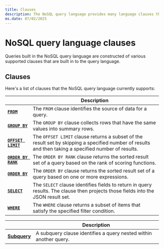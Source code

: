 ```yaml
---
title: Clauses
description: The NoSQL query language provides many language clauses that can be used to build complex query language expressions.
ms.date: 07/02/2025
---
```


# NoSQL query language clauses

Queries built in the NoSQL query language are constructed of various supported clauses that are built in to the query language.

## Clauses

Here's a list of clauses that the NoSQL query language currently supports:

| | Description |
| --- | --- |
| **[`FROM`](from.md)** | The `FROM` clause identifies the source of data for a query. |
| **[`GROUP BY`](group-by.md)** | The `GROUP BY` clause collects rows that have the same values into summary rows. |
| **[`OFFSET LIMIT`](offset-limit.md)** | The `OFFSET LIMIT` clause returns a subset of the result set by skipping a specified number of results and then taking a specified number of results. |
| **[`ORDER BY RANK`](order-by-rank.md)** | The `ORDER BY RANK` clause returns the sorted result set of a query based on the rank of scoring functions. |
| **[`ORDER BY`](order-by.md)** | The `ORDER BY` clause returns the sorted result set of a query based on one or more expressions. |
| **[`SELECT`](select.md)** | The `SELECT` clause identifies fields to return in query results. The clause then projects those fields into the JSON result set. |
| **[`WHERE`](where.md)** | The `WHERE` clause returns a subset of items that satisfy the specified filter condition. |

| | Description |
| --- | --- |
| **[Subquery](subquery.md)** | A subquery clause identifies a query nested within another query. |
